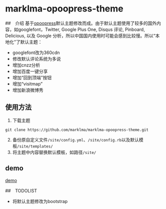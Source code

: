 marklma-opoopress-theme
=======================

##　介绍
基于[opoopress](http://www.opoopress.com/)默认主题修改而成。由于默认主题使用了较多的国外内容，如googlefont，Twitter, Google Plus One, Disqus 评论, Pinboard, Delicious, 以及 Google 分析，所以中国国内使用时可能会感到比较慢。所以“本地化”了默认主题：

+ googlefont改为360cdn
+ 修改默认评论系统为多说
+ 增加cnzz分析
+ 增加百度一键分享
+ 增加“回到顶端”按钮
+ 增加“visitmap”
+ 增加新浪微博秀

## 使用方法

1. 下载主题
```
git clone https://github.com/marklma/marklma-opoopress-theme.git
```
2. 备份原自定义文件`/site/config.yml`、`/site/config.rb`以及默认模板`/site/templates/`
3. 将主题中内容替换默认模板，如路径`/site/`

## demo
[demo](https://github.com/marklma/marklma-opoopress-theme)

##　TODOLIST
+ 将默认主题修改为bootstrap
